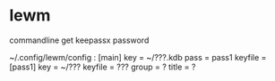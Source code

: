 lewm
====

commandline get keepassx password 

~/.config/lewm/config :
[main]
key = ~/???.kdb
pass = pass1
keyfile = 
[pass1]
key = ~/???
keyfile = ???
group = ?
title = ?
